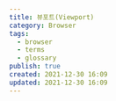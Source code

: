 ```yaml
---
title: 뷰포트(Viewport)
category: Browser
tags:
  - browser
  - terms
  - glossary
publish: true
created: 2021-12-30 16:09
updated: 2021-12-30 16:09
---
```

